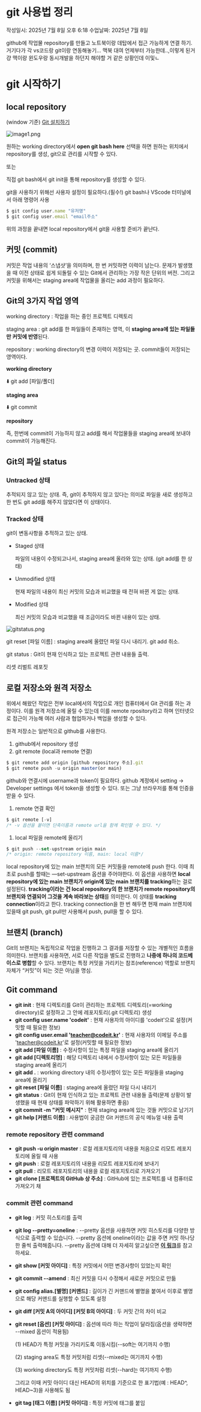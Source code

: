 # git 사용법 정리

작성일시: 2025년 7월 8일 오후 6:18
수업날짜: 2025년 7월 8일

github에 작업물 repository를 만들고 노트북이랑 데탑에서 접근 가능하게 연결 하기. 거기다가 각 vs코드랑 git이랑 연동해놓기… 맥북 대여 언제부터 가능한데..,이렇게 된거 걍 맥이랑 윈도우랑 동시개발을 하던지 해야할 거 같은 상황인데 이및ㄴ

# git 시작하기

## local repository

(window 기준) [Git 설치하기](https://git-scm.com/) 

![image1.png](image1.png)

원하는 working directory에서 **open git bash here** 선택을 하면 원하는 위치에서 repository를 생성, git으로 관리를 시작할 수 있다. 

또는 

직접 git bash에서 git init을 통해 repository를 생성할 수 있다. 

git을 사용하기 위해선 사용자 설정이 필요하다.(필수!) git bash나 VScode 터미널에서 아래 명령어 사용

```jsx
$ git config user.name "유저명"
$ git config user.email "email주소"
```

위의 과정을 끝내면 local repository에서 git을 사용할 준비가 끝난다.

## 커밋 (commit)

커밋은 작업 내용의 ‘스냅샷’을 의미하며, 한 번 커밋하면 이력이 남는다. 문제가 발생했을 때 이전 상태로 쉽게 되돌릴 수 있는 Git에서 관리하는 가장 작은 단위의 버전. 그리고 커밋을 위해서는 staging area에 작업물을 올리는 add 과정이 필요하다.

## Git의 3가지 작업 영역

working directory : 작업을 하는 중인 프로젝트 디렉토리

staging area : git add를 한 파일들이 존재하는 영역, 이 **staging area에 있는 파일들만 커밋에 반영**된다. 

repository : working directory의 변경 이력이 저장되는 곳. commit들이 저장되는 영역이다.

**working directory**

⬇️ git add [파일/폴더]

**staging area**

⬇️ git commit 

**repository**

즉, 한번에 commit이 가능하지 않고 add를 해서 작업물들을 staging area에 보내야 commit이 가능해진다.

## Git의 파일 status

### Untracked 상태

추적되지 않고 있는 상태. 즉, git이 추적하지 않고 있다는 의미로 파일을 새로 생성하고 한 번도 git add를 해주지 않았다면 이 상태이다.

### Tracked 상태

git이 변동사항을 추적하고 있는 상태.

- Staged 상태
    
    파일의 내용이 수정되고나서, staging area에 올라와 있는 상태. (git add를 한 상태)
    
- Unmodified 상태
    
    현재 파일의 내용이 최신 커밋의 모습과 비교했을 때 전혀 바뀐 게 없는 상태.
    
- Modified 상태
    
    최신 커밋의 모습과 비교했을 때 조금이라도 바뀐 내용이 있는 상태.
    

![gitstatus.png](gitstatus.png)

git reset [파일 이름] : staging area에 올렸던 파일 다시 내리기. git add 취소.

git status : Git이 현재 인식하고 있는 프로젝트 관련 내용들 출력.

리셋 리벌트 레포짓

## 로컬 저장소와 원격 저장소

위에서 해왔던 작업은 전부 local에서의 작업으로 개인 컴퓨터에서 Git 관리를 하는 과정이다. 이를 원격 저장소에 올릴 수 있는데 이를 remote rpository라고 하며 인터넷으로 접근이 가능해 여러 사람과 협업하거나 백업을 생성할 수 있다. 

원격 저장소는 일반적으로 github를 사용한다. 

1. github에서 repository 생성
2. git remote (local과 remote 연결)

```jsx
$ git remote add origin [github repository 주소].git
$ git remote push -u origin master(or main)
```

github와 연결시에 username과 token이 필요하다. github 계정에서 setting → Developer settings 에서 token을 생성할 수 있다. 또는 그냥 브라우저를 통해 인증을 받을 수 있다.

1. remote 연결 확인

```jsx
$ git remote [-v]
/* -v 옵션을 붙이면 단축이름과 remote url을 함께 확인할 수 있다. */
```

1. local 파일을 remote에 올리기

```jsx
$ git push --set-upstream origin main 
/* origin: remote repository 이름, main: local 이름*/
```

local repository에 있는 main 브랜치의 모든 커밋들을 remote에 push 한다. 이때 최초로 push를 할때는 —set-upstream 옵션을 주어야한다. 이 옵션을 사용하면 **local repository에 있는 main 브랜치가 origin에 있는 main 브랜치를 tracking**하는 걸로 설정된다. **tracking이라는 건 local repository의 한 브랜치가 remote repository의 브랜치와 연결되어 그것을 계속 바라보는 상태**를 의미한다. 이 상태를 **tracking connection**이라고 한다. tracking connection을 한 번 해두면 현재 main 브랜치에 있을때 git push, git pull만 사용해서 push, pull을 할 수 있다. 

## 브랜치 (branch)

Git의 브랜치는 독립적으로 작업을 진행하고 그 결과를 저장할 수 있는 개별적인 흐름을 의미한다. 브랜치를 사용하면, 서로 다른 작업을 별도로 진행하고 **나중에 하나의 코드베이스로 병합**할 수 있다. 브랜치는 특정 커밋을 가리키는 참조(reference) 역할로 브랜치 자체가 “커밋”이 되는 것은 아님을 명심.

## Git command

- **git init** : 현재 디렉토리를 Git이 관리하는 프로젝트 디렉토리(=working directory)로 설정하고 그 안에 레포지토리(.git 디렉토리) 생성
- **git config** **user.name 'codeit'** : 현재 사용자의 아이디를 'codeit'으로 설정(커밋할 때 필요한 정보)
- **git config user.email 'teacher@codeit.kr'** : 현재 사용자의 이메일 주소를 'teacher@codeit.kr'로 설정(커밋할 때 필요한 정보)
- **git add [파일 이름]** : 수정사항이 있는 특정 파일을 staging area에 올리기
- **git add [디렉토리명]** : 해당 디렉토리 내에서 수정사항이 있는 모든 파일들을 staging area에 올리기
- **git add .** : working directory 내의 수정사항이 있는 모든 파일들을 staging area에 올리기
- **git reset [파일 이름]** : staging area에 올렸던 파일 다시 내리기
- **git status** : Git이 현재 인식하고 있는 프로젝트 관련 내용들 출력(문제 상황이 발생했을 때 현재 상태를 파악하기 위해 활용하면 좋음)
- **git commit -m "커밋 메시지"** : 현재 staging area에 있는 것들 커밋으로 남기기
- **git help [커맨드 이름]** : 사용법이 궁금한 Git 커맨드의 공식 메뉴얼 내용 출력

### **remote repository 관련 command**

- **git push -u origin master** : 로컬 레포지토리의 내용을 처음으로 리모트 레포지토리에 올릴 때 사용
- **git push** : 로컬 레포지토리의 내용을 리모트 레포지토리에 보내기
- **git pull** : 리모트 레포지토리의 내용을 로컬 레포지토리로 가져오기
- **git clone [프로젝트의 GitHub 상 주소]** : GitHub에 있는 프로젝트를 내 컴퓨터로 가져오기
채

### commit 관련 command

- **git log** : 커밋 히스토리를 출력
- **git log --pretty=oneline** : --pretty 옵션을 사용하면 커밋 히스토리를 다양한 방식으로 출력할 수 있습니다. --pretty 옵션에 oneline이라는 값을 주면 커밋 하나당 한 줄씩 출력해줍니다. --pretty 옵션에 대해 더 자세히 알고싶으면 [**이 링크**](https://git-scm.com/docs/pretty-formats)를 참고하세요.
- **git show [커밋 아이디]** : 특정 커밋에서 어떤 변경사항이 있었는지 확인
- **git commit --amend** : 최신 커밋을 다시 수정해서 새로운 커밋으로 만듦
- **git config alias.[별명] [커맨드]** : 길이가 긴 커맨드에 별명을 붙여서 이후로 별명으로 해당 커맨드를 실행할 수 있도록 설정
- **git diff [커밋 A의 아이디] [커밋 B의 아이디]** : 두 커밋 간의 차이 비교
- **git reset [옵션] [커밋 아이디]** : 옵션에 따라 하는 작업이 달라짐(옵션을 생략하면 --mixed 옵션이 적용됨)
    
    (1) HEAD가 특정 커밋을 가리키도록 이동시킴(--soft는 여기까지 수행)
    
    (2) staging area도 특정 커밋처럼 리셋(--mixed는 여기까지 수행)
    
    (3) working directory도 특정 커밋처럼 리셋(--hard는 여기까지 수행)
    
    그리고 이때 커밋 아이디 대신 HEAD의 위치를 기준으로 한 표기법(예 : HEAD^, HEAD~3)을 사용해도 됨
    
- **git tag [태그 이름] [커밋 아이디]** : 특정 커밋에 태그를 붙임